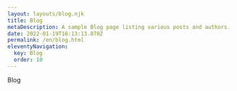 ```yaml
---
layout: layouts/blog.njk
title: Blog
metaDescription: A sample Blog page listing various posts and authors.
date: 2022-01-19T16:13:13.878Z
permalink: /en/blog.html
eleventyNavigation:
  key: Blog
  order: 10
---
```

Blog